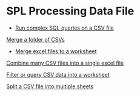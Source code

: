 # SPL Processing Data File

- [Run complex SQL queries on a CSV file](run-sql-over-csv&xls.md)

[Merge a folder of CSVs]()

- [Merge excel files to a worksheet](merge-multiple-excels-into-one.md)

[Combine many CSV files into a single excel file](combine-many-csv-files.md)

[Filter or query CSV data into a worksheet]()

[Split a CSV file into multiple sheets]()
